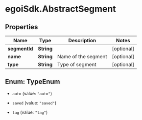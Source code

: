 # egoiSdk.AbstractSegment

## Properties
Name | Type | Description | Notes
------------ | ------------- | ------------- | -------------
**segmentId** | **String** |  | [optional] 
**name** | **String** | Name of the segment | [optional] 
**type** | **String** | Type of segment | [optional] 


<a name="TypeEnum"></a>
## Enum: TypeEnum


* `auto` (value: `"auto"`)

* `saved` (value: `"saved"`)

* `tag` (value: `"tag"`)




